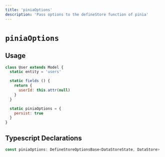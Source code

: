 ```yaml
---
title: 'piniaOptions'
description: 'Pass options to the defineStore function of pinia'
---
```


# `piniaOptions`

## Usage

````js
class User extends Model {
  static entity = 'users'

  static fields () {
    return {
      userId: this.attr(null)
    }
  }

  static piniaOptions = {
    persist: true
  }
}
````

## Typescript Declarations
````ts
const piniaOptions: DefineStoreOptionsBase<DataStoreState, DataStore>  = {}
````
